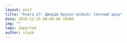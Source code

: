```yaml
---
layout: post
title: "Книга 27: Джордж Оруэлл &ndash; Скотный двор"
date: 2016-12-25 00:00:00 +0300
img: ""
tags: Imported
author: vlaim
---
```


